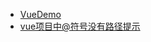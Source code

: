 - [VueDemo](https://github.com/twototwoto/VueDemo)
- [vue项目中@符号没有路径提示](https://www.feiyuhao0729.com/2022/01/18/jsconfig/)